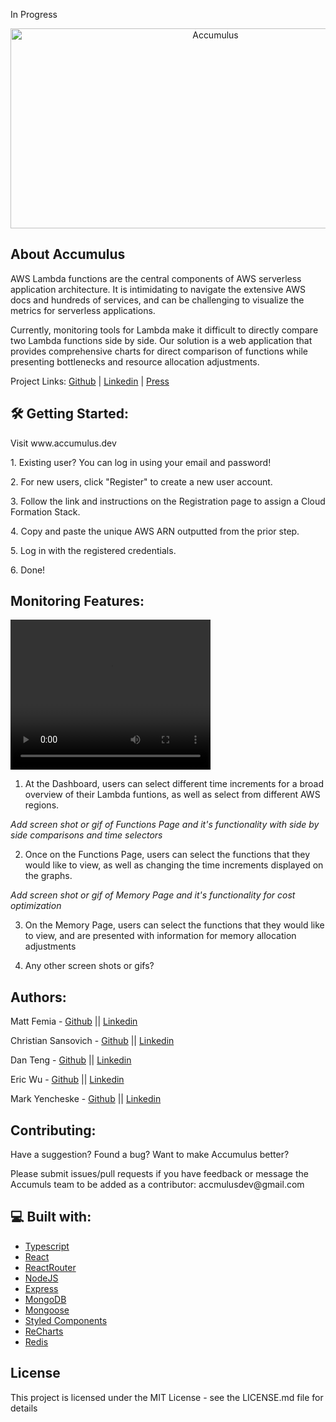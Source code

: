 In Progress

<div  align="center">
<img src="https://socialify.git.ci/oslabs-beta/Accumulus/image?description=1&font=Raleway&issues=1&language=1&name=1&owner=1&pattern=Solid&pulls=1&stargazers=1&theme=Dark" alt="Accumulus" width="640" height="320" />
</div>

<h2>About Accumulus</h2>

<p>
AWS Lambda functions are the central components of AWS serverless application architecture.
It is intimidating to navigate the extensive AWS docs and hundreds of services, and can be challenging to visualize the metrics for serverless applications.</p>

<p>Currently, monitoring tools for Lambda make it difficult to directly compare two Lambda functions side by side. Our solution is a web application that provides comprehensive charts for direct comparison of functions while presenting bottlenecks and resource allocation adjustments.</p>

Project Links: [Github](https://github.com/oslabs-beta/Accumulus) | [Linkedin](https://www.linkedin.com/addThisSoon) | [Press](https://medium.com/addThisSoon)



<h2>🛠️ Getting Started:</h2>

<p>Visit www.accumulus.dev</p>

<p>1. Existing user? You can log in using your email and password!</p>

<p>2. For new users, click "Register" to create a new user account.</p>

<p>3. Follow the link and instructions on the Registration page to assign a Cloud Formation Stack.</p>

<p>4. Copy and paste the unique AWS ARN outputted from the prior step.</p>

<p>5. Log in with the registered credentials.</p>

<p>6. Done!</p>

<h2>Monitoring Features:</h2>

<div>
  <video width="320" height="240" autoplay>
    <source src="https://i.gyazo.com/852e6999899a7ae1d3382e0195cff3d8.mp4" type="video/mp4">
    Your browser does not support the video tag.
  </video>
</div>

1. At the Dashboard, users can select different time increments for a broad overview of their Lambda funtions, as well as select from different AWS regions. 
 
*Add screen shot or gif of Functions Page and it's functionality with side by side comparisons and time selectors*

2. Once on the Functions Page, users can select the functions that they would like to view, as well as changing the time increments displayed on the graphs. 

*Add screen shot or gif of Memory Page and it's functionality for cost optimization*

3. On the Memory Page, users can select the functions that they would like to view, and are presented with information for memory allocation adjustments

4. Any other screen shots or gifs?

<h2>Authors:</h2>

Matt Femia - [Github](https://github.com/mattfemia) || [Linkedin](https://www.linkedin.com/in/mattfemia/)

Christian Sansovich - [Github](https://github.com/christiansansovich) || [Linkedin](https://www.linkedin.com/in/christian-sansovich/)

Dan Teng - [Github](https://github.com/danwteng) || [Linkedin](https://www.linkedin.com/in/danwteng/)

Eric Wu - [Github](https://github.com/EZW1) || [Linkedin](https://www.linkedin.com/in/ericzfwu/)

Mark Yencheske - [Github](https://github.com/markyencheske) || [Linkedin](https://www.linkedin.com/in/mark-yencheske-62698122b/)




<h2>Contributing:</h2>

<p> Have a suggestion? Found a bug? Want to make Accumulus better?</p>
<p>Please submit issues/pull requests if you have feedback or message the Accumuls team to be added as a contributor: accmulusdev@gmail.com</p>


<h2>💻 Built with:</h2>


* [Typescript](https://www.typescriptlang.org/)
* [React](https://reactjs.org/)
* [ReactRouter](https://reactrouter.com/)
* [NodeJS](https://nodejs.org/en/)
* [Express](https://expressjs.com/)
* [MongoDB](https://www.mongodb.com/)
* [Mongoose](https://mongoosejs.com/)
* [Styled Components](https://styled-components.com)
* [ReCharts](https://recharts.org/)
* [Redis](https://redis.io)

<h2>License</h2>

This project is licensed under the MIT License - see the LICENSE.md file for details

